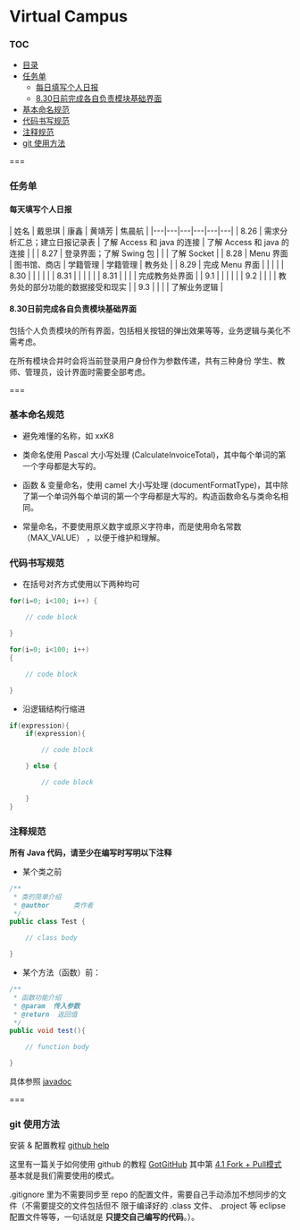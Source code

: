 ﻿Virtual Campus
===

### TOC

* [目录](#toc)
* [任务单](#任务单)
    * [每日填写个人日报](#每日填写个人日报)
    * [8.30日前完成各自负责模块基础界面](#830日前完成各自负责模块基础界面)
* [基本命名规范](#基本命名规范)
* [代码书写规范](#代码书写规范)
* [注释规范](#注释规范)
* [git 使用方法](#git-使用方法)

===

### 任务单

#### 每天填写个人日报


| 姓名 | 戴思琪 | 康鑫 | 黄靖芳 | 焦晨航 |
|---|---|---|---|---|---|
| 8.26 | 需求分析汇总；建立日报记录表 | 了解 Access 和 java 的连接 | 了解 Access 和 java 的连接 | |
| 8.27 | 登录界面；了解 Swing 包 | | | 了解 Socket |
| 8.28 | Menu 界面 | 图书馆、商店 | 学籍管理 | 学籍管理 | 教务处 |
| 8.29 | 完成 Menu 界面 | | | |
| 8.30 | | | | |
| 8.31 | | | | |
| 8.31 | | | | 完成教务处界面 |
| 9.1  | | | | |
| 9.2  | | | | 教务处的部分功能的数据接受和现实 |
| 9.3  | | | | 了解业务逻辑 |

#### 8.30日前完成各自负责模块基础界面

包括个人负责模块的所有界面，包括相关按钮的弹出效果等等，业务逻辑与美化不需考虑。

在所有模块合并时会将当前登录用户身份作为参数传递，共有三种身份 学生、教师、管理员，设计界面时需要全部考虑。


===

### 基本命名规范

* 避免难懂的名称，如 xxK8

* 类命名使用 Pascal 大小写处理 (CalculateInvoiceTotal)，其中每个单词的第一个字母都是大写的。

* 函数 & 变量命名，使用 camel 大小写处理 (documentFormatType)，其中除了第一个单词外每个单词的第一个字母都是大写的。构造函数命名与类命名相同。

* 常量命名，不要使用原义数字或原义字符串，而是使用命名常数（MAX_VALUE） ，以便于维护和理解。

### 代码书写规范


* 在括号对齐方式使用以下两种均可

```java
for(i=0; i<100; i++) {

    // code block

}

for(i=0; i<100; i++)
{

    // code block

}

```

* 沿逻辑结构行缩进


```java
if(expression){
    if(expression){

        // code block

    } else {

        // code block

    }
}
```


### 注释规范

**所有 Java 代码，请至少在编写时写明以下注释**

* 某个类之前

```java
/**
 * 类的简单介绍
 * @author      类作者
 */
public class Test {

    // class body

}
```

* 某个方法（函数）前：

```java
/**
 * 函数功能介绍
 * @param  传入参数
 * @return  返回值
 */
public void test(){

    // function body

}
```
具体参照 [javadoc](http://en.wikipedia.org/wiki/Javadoc)


===

### git 使用方法

安装 & 配置教程 [github help](https://help.github.com/articles/set-up-git)

这里有一篇关于如何使用 github 的教程 [GotGitHub](http://www.worldhello.net/gotgithub/index.html) 其中第 [4.1 Fork + Pull模式](http://www.worldhello.net/gotgithub/04-work-with-others/010-fork-and-pull.html) 基本就是我们需要使用的模式。


.gitignore 里为不需要同步至 repo 的配置文件，需要自己手动添加不想同步的文件（不需要提交的文件包括但不
限于编译好的 .class 文件、 .project 等 eclipse 配置文件等等，一句话就是 **只提交自己编写的代码**。）。
